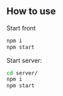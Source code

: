 ## How to use

Start front

```bash
npm i
npm start
```

Start server:

```bash
cd server/
npm i
npm start
```
